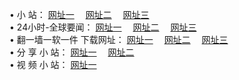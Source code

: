 &#8226; 小 站：
<a href="http://356.duckdns.org/" target="_blank">网址一</a>
　<a href="http://73.myz.info/" target="_blank">网址二</a>
　<a href="http://255.dtdns.net/" target="_blank">网址三</a>
　<br />
&#8226; 24小时-全球要闻：
<a href="http://356.duckdns.org/read/go/n1.html" target="_blank">网址一</a>
　<a href="http://73.myz.info/read/go/n1.html" target="_blank">网址二</a>
　<a href="http://255.dtdns.net/read/go/n1.html" target="_blank">网址三</a>
　<br />
&#8226; 翻一墙一软一件 下载网址：
<a href="http://356.duckdns.org/read/go/f1.html" target="_blank">网址一</a>
　<a href="http://73.myz.info/read/go/f2.html" target="_blank">网址二</a>
　<a href="http://255.dtdns.net/read/go/f3.html" target="_blank">网址三</a>
<br />
&#8226; 分 享 小 站：
<a href="http://356.duckdns.org/" target="_blank">网址一</a>
　<a href="http://73.myz.info/" target="_blank">网址二</a>
<br />
&#8226; 视 频 小 站：
<a href="http://255.dtdns.net/" target="_blank">网址一</a><br />
